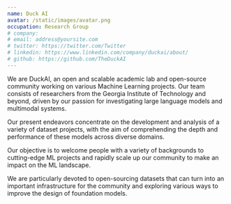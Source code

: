 ```yaml
---
name: Duck AI
avatar: /static/images/avatar.png
occupation: Research Group
# company: 
# email: address@yoursite.com
# twitter: https://twitter.com/Twitter
# linkedin: https://www.linkedin.com/company/duckai/about/
# github: https://github.com/TheDuckAI
---
```


We are DuckAI, an open and scalable academic lab and open-source community working on various Machine Learning projects. 
Our team consists of researchers from the Georgia Institute of Technology and beyond, driven by our passion for investigating large language models and multimodal systems. 


Our present endeavors concentrate on the development and analysis of a variety of dataset projects, with the aim of comprehending the depth and performance of these models across diverse domains. 

Our objective is to welcome people with a variety of backgrounds to cutting-edge ML projects and rapidly scale up our community to make an impact on the ML landscape. 

We are particularly devoted to open-sourcing datasets that can turn into an important infrastructure for the community and exploring various ways to improve the design of foundation models.